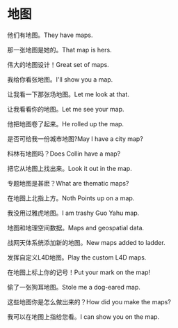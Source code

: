 # 地图

<p><span class="chinese">他们有地图。</span><span class="english">They have maps.</span></p>

<p><span class="chinese">那一张地图是她的。</span><span class="english">That map is hers.</span></p>

<p><span class="chinese">伟大的地图设计！</span><span class="english">Great set of maps.</span></p>

<p><span class="chinese">我给你看张地图。</span><span class="english">I'll show you a map.</span></p>

<p><span class="chinese">让我看一下那张场地图。</span><span class="english">Let me look at that.</span></p>

<p><span class="chinese">让我看看你的地图。</span><span class="english">Let me see your map.</span></p>

<p><span class="chinese">他把地图卷了起来。</span><span class="english">He rolled up the map.</span></p>

<p><span class="chinese">是否可给我一份城市地图?</span><span class="english">May I have a city map?</span></p>

<p><span class="chinese">科林有地图吗？</span><span class="english">Does Collin have a map?</span></p>

<p><span class="chinese">把它从地图上找出来。</span><span class="english">Look it out in the map.</span></p>

<p><span class="chinese">专题地图是甚麽？</span><span class="english">What are thematic maps?</span></p>

<p><span class="chinese">在地图上北指上方。</span><span class="english">Noth Points up on a map.</span></p>

<p><span class="chinese">我没用过雅虎地图。</span><span class="english">I am trashy Guo Yahu map.</span></p>

<p><span class="chinese">地图和地理空间数据。</span><span class="english">Maps and geospatial data.</span></p>

<p><span class="chinese">战网天体系统添加新的地图。</span><span class="english">New maps added to ladder.</span></p>

<p><span class="chinese">发挥自定义L4D地图。</span><span class="english">Play the custom L4D maps.</span></p>

<p><span class="chinese">在地图上标上你的记号！</span><span class="english">Put your mark on the map!</span></p>

<p><span class="chinese">偷了一张狗耳地图。</span><span class="english">Stole me a dog-eared map.</span></p>

<p><span class="chinese">这些地图你是怎么做出来的？</span><span class="english">How did you make the maps?</span></p>

<p><span class="chinese">我可以在地图上指给您看。</span><span class="english">I can show you on the map.</span></p>

